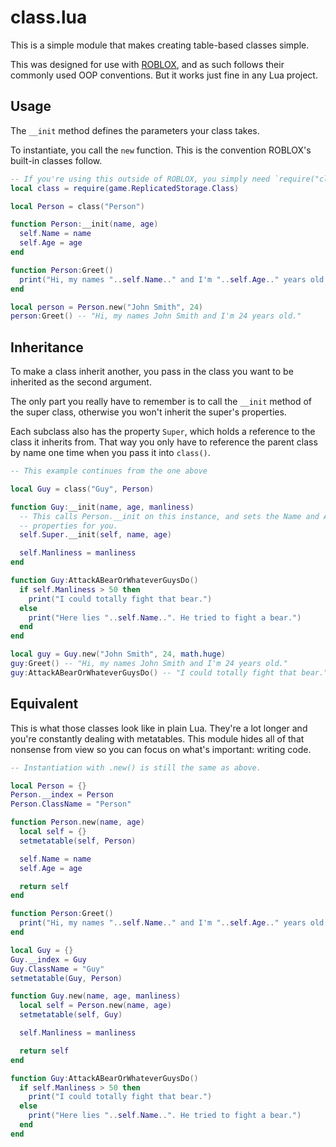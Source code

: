 # class.lua

This is a simple module that makes creating table-based classes simple.

This was designed for use with [ROBLOX](https://roblox.com), and as such follows
their commonly used OOP conventions. But it works just fine in any Lua project.

## Usage

The `__init` method defines the parameters your class takes.

To instantiate, you call the `new` function. This is the convention ROBLOX's
built-in classes follow.

```lua
-- If you're using this outside of ROBLOX, you simply need `require("class")`
local class = require(game.ReplicatedStorage.Class)

local Person = class("Person")

function Person:__init(name, age)
  self.Name = name
  self.Age = age
end

function Person:Greet()
  print("Hi, my names "..self.Name.." and I'm "..self.Age.." years old.")
end

local person = Person.new("John Smith", 24)
person:Greet() -- "Hi, my names John Smith and I'm 24 years old."
```

## Inheritance

To make a class inherit another, you pass in the class you want to be inherited
as the second argument.

The only part you really have to remember is to call the `__init` method of the
super class, otherwise you won't inherit the super's properties.

Each subclass also has the property `Super`, which holds a reference to the
class it inherits from. That way you only have to reference the parent class by
name one time when you pass it into `class()`.

```lua
-- This example continues from the one above

local Guy = class("Guy", Person)

function Guy:__init(name, age, manliness)
  -- This calls Person.__init on this instance, and sets the Name and Age
  -- properties for you.
  self.Super.__init(self, name, age)

  self.Manliness = manliness
end

function Guy:AttackABearOrWhateverGuysDo()
  if self.Manliness > 50 then
    print("I could totally fight that bear.")
  else
    print("Here lies "..self.Name..". He tried to fight a bear.")
  end
end

local guy = Guy.new("John Smith", 24, math.huge)
guy:Greet() -- "Hi, my names John Smith and I'm 24 years old."
guy:AttackABearOrWhateverGuysDo() -- "I could totally fight that bear."
```

## Equivalent

This is what those classes look like in plain Lua. They're a lot longer and
you're constantly dealing with metatables. This module hides all of that
nonsense from view so you can focus on what's important: writing code.

```lua
-- Instantiation with .new() is still the same as above.

local Person = {}
Person.__index = Person
Person.ClassName = "Person"

function Person.new(name, age)
  local self = {}
  setmetatable(self, Person)

  self.Name = name
  self.Age = age

  return self
end

function Person:Greet()
  print("Hi, my names "..self.Name.." and I'm "..self.Age.." years old.")
end

local Guy = {}
Guy.__index = Guy
Guy.ClassName = "Guy"
setmetatable(Guy, Person)

function Guy.new(name, age, manliness)
  local self = Person.new(name, age)
  setmetatable(self, Guy)

  self.Manliness = manliness

  return self
end

function Guy:AttackABearOrWhateverGuysDo()
  if self.Manliness > 50 then
    print("I could totally fight that bear.")
  else
    print("Here lies "..self.Name..". He tried to fight a bear.")
  end
end
```
